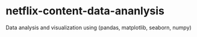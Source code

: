 # netflix-content-data-ananlysis
Data analysis and visualization using (pandas, matplotlib, seaborn, numpy)
